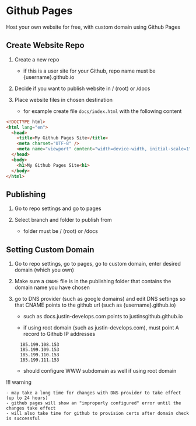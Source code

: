 # Github Pages

<!-- Video:[]() -->

Host your own website for free, with custom domain using Github Pages

## Create Website Repo

1. Create a new repo

    - if this is a user site for your Github, repo name must be {username}.github.io

2. Decide if you want to publish website in / (root) or /docs

3. Place website files in chosen destination

    - for example create file `docs/index.html` with the following content

```html
<!DOCTYPE html>
<html lang="en">
  <head>
    <title>My Github Pages Site</title>
    <meta charset="UTF-8" />
    <meta name="viewport" content="width=device-width, initial-scale=1" />
  </head>
  <body>
    <h1>My Github Pages Site<h1>
  </body>
</html>
```

## Publishing

1. Go to repo settings and go to pages

2. Select branch and folder to publish from

    - folder must be / (root) or /docs

## Setting Custom Domain

1. Go to repo settings, go to pages, go to custom domain, enter desired domain (which you own)

2. Make sure a `CNAME` file is in the publishing folder that contains the domain name you have chosen

3. go to DNS provider (such as google domains) and edit DNS settings so that CNAME points to the github url (such as {username}.github.io)

    - such as docs.justin-develops.com points to justinsgithub.github.io

    - if using root domain (such as justin-develops.com), must point A record to Github IP addresses
    ```
      185.199.108.153
      185.199.109.153
      185.199.110.153
      185.199.111.153
    ```

    - should configure WWW subdomain as well if using root domain

!!! warning

    - may take a long time for changes with DNS provider to take effect (up to 24 hours)
    - github pages will show an "improperly configured" error until the changes take effect
    - will also take time for github to provision certs after domain check is successful
